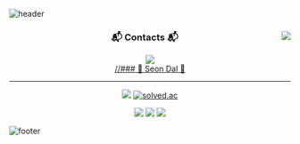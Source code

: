 ![header](https://capsule-render.vercel.app/api?type=slice&color=85F5F9&height=120&section=header&text=%20&fontColor=090707&fontAlignX=45&fontAlignY=65&fontSize=80&animation=twinkling)
<!--### Hi there 👋-->

<!--
**chapippo/chapippo** is a ✨ _special_ ✨ repository because its `README.md` (this file) appears on your GitHub profile.

Here are some ideas to get you started:

- 🔭 I’m currently working on ...
- 🌱 I’m currently learning ...
- 👯 I’m looking to collaborate on ...
- 🤔 I’m looking for help with ...
- 💬 Ask me about ...
- 📫 How to reach me: ...
- 😄 Pronouns: ...
- ⚡ Fun fact: ...
-->

<!--<img src="https://img.shields.io/badge/Firebase-FFCA28?style=flat-square&logo=firebase&logoColor=white"/>-->
<div align="center">
  
  <img align="right" src="https://github-readme-stats.vercel.app/api/top-langs/?username=csh&theme=dracula&exclude_repo=clone-web-scrapper,clone-zoom&hide=Procfile&layout=compact&langs_count=8"/>

<h3 align="center"> 📬 Contacts 📬 </h3>
<p align="center">
  <a href="mailto:zeus1242@gmail.com">
    <img src="https://img.shields.io/badge/Gmail-d14836?style=flat-square&logo=Gmail&logoColor=white&link=petit5730@gmail.com"/>
    <br>
  //### 🐣 Seon Dal 🐥

  ---

  </a>
  <a href="https://suave-lilac-075.notion.site/fd0c2a204d8e4fd7b193800c20d5eda0?v=c62e2af146ed446a97b34c86c16d4835"><img src="https://img.shields.io/badge/Github Projects-000000?style=flat-square&logo=github&logoColor=white"/></a> 
  <a href="https://solved.ac/whkakrkr"><img alt="solved.ac" src="http://mazassumnida.wtf/api/mini/generate_badge?boj=whkakrkr"/></a>
 
  <a href="https://velog.io/@seondal"><img src="https://img.shields.io/badge/seondal.log-3DDC84?style=flat-square&logo=Velog&logoColor=white"/></a>
    <a href="https://whkakrkr.tistory.com"><img src="https://img.shields.io/badge/Seondalgorithm-E5511E?style=flat-square&logo=Tistory&logoColor=white"/></a>
  <a href="https://suave-lilac-075.notion.site/Dalchive-ec0bc59746804968a085c2cf46151c80"><img src="https://img.shields.io/badge/Dalchive-ffffff?style=flat-square&logo=notion&logoColor=black"/></a>
 
</div>


![footer](https://capsule-render.vercel.app/api?type=slice&color=85F5F9&height=120&section=footer)

